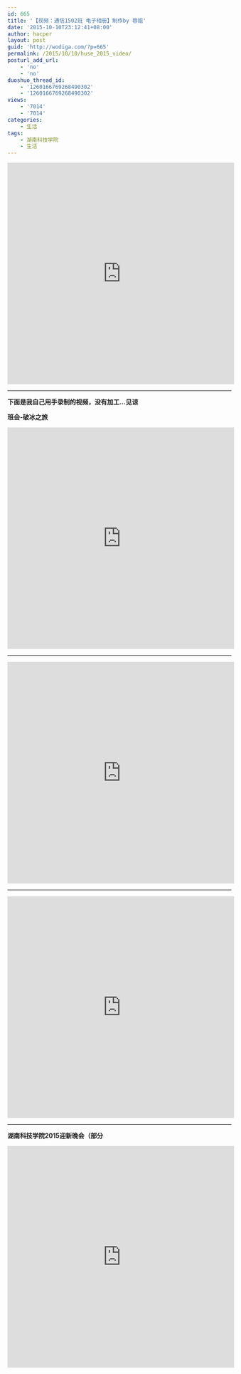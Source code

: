 ```yaml
---
id: 665
title: '【视频：通信1502班 电子相册】制作by 蓉姐'
date: '2015-10-10T23:12:41+08:00'
author: hacper
layout: post
guid: 'http://wodiga.com/?p=665'
permalink: /2015/10/10/huse_2015_video/
posturl_add_url:
    - 'no'
    - 'no'
duoshuo_thread_id:
    - '1260166769268490302'
    - '1260166769268490302'
views:
    - '7014'
    - '7014'
categories:
    - 生活
tags:
    - 湖南科技学院
    - 生活
---
```


<iframe frameborder="0" height="498" src="http://player.youku.com/embed/XMTM1NjAzNzc5Mg==" width="510"></iframe>

- - - - - -

**下面是我自己用手录制的视频，没有加工…见谅**

**班会-破冰之旅**

<iframe frameborder="0" height="498" src="http://player.youku.com/embed/XMTM0MjUyNzkzMg==" width="510"></iframe>

- - - - - -

<iframe frameborder="0" height="498" src="http://player.youku.com/embed/XMTM0MjcxOTY0MA==" width="510"></iframe>

- - - - - -

<iframe frameborder="0" height="498" src="http://player.youku.com/embed/XMTM0MjUzNzIzMg==" width="510"></iframe>

- - - - - -

**湖南科技学院2015迎新晚会（部分**

<iframe frameborder="0" height="498" src="http://player.youku.com/embed/XMTM0ODExNjYwMA==" width="510"></iframe>